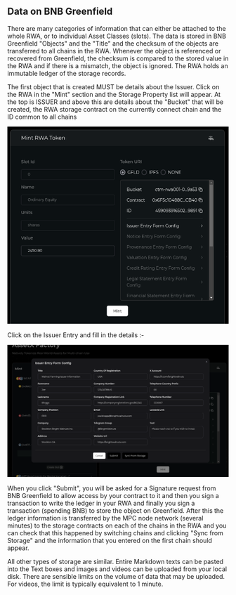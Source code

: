## Data on BNB Greenfield

There are many categories of information that can either be attached to the whole RWA, or to individual Asset Classes (slots). The data is stored in BNB Greenfield "Objects" and the "Title" and the checksum of the objects are transferred to all chains in the RWA. Whenever the object is referenced or recovered from Greenfield, the checksum is compared to the stored value in the RWA and if there is a mismatch, the object is ignored. The RWA holds an immutable ledger of the storage records.

The first object that is created MUST be details about the Issuer. Click on the RWA in the "Mint" section and the Storage Property list will appear. At the top is ISSUER and above this are details about the "Bucket" that will be created, the RWA storage contract on the currently connect chain and the ID common to all chains

<img src="/_media/GreenfieldRWA-1.png"  alt=""/>

Click on the Issuer Entry and fill in the details :-

<img src="/_media/GreenfieldRWA-2.png"  alt=""/>

When you click "Submit", you will be asked for a Signature request from BNB Greenfield to allow access by your contract to it and then you sign a transaction to write the ledger in your RWA and finally you sign a transaction (spending BNB) to store the object on Greenfield. After this the ledger information is transferred by the MPC node network (several minutes) to the storage contracts on each of the chains in the RWA and you can check that this happened by switching chains and clicking "Sync from Storage" and the information that you entered on the first chain should appear.

All other types of storage are similar. Entire Markdown texts can be pasted into the Text boxes and images and videos can be uploaded from your local disk. There are sensible limits on the volume of data that may be uploaded. For videos, the limit is typically equivalent to 1 minute.